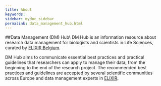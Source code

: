 ```yaml
---
title: About
keywords:
sidebar: mydoc_sidebar
permalink: data_management_hub.html
---
```

##Data Management (DM) Hub\\
DM Hub is an information resource about research data management for biologists and scientists in Life Sciences, curated by [ELIXIR Belgium](https://www.elixir-belgium.org).

DM Hub aims to communicate essential best practices and practical guidelines that researchers can apply to manage their data, from the beginning to the end of the research project. The recommended best practices and guidelines are accepted by several scientific communities across Europe and data management experts in [ELIXIR](elixir).
